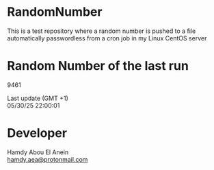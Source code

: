 # RandomNumber    
This is a test repository where a random number is pushed to a file automatically passwordless from a cron job in my Linux CentOS server    
# Random Number of the last run   
9461
      
Last update (GMT +1)    
05/30/25 22:00:01
# Developer    
Hamdy Abou El Anein   
hamdy.aea@protonmail.com
